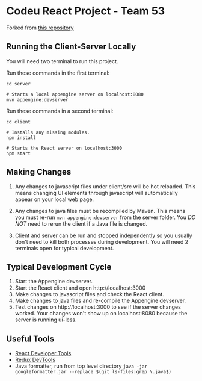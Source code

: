 # Codeu React Project - Team 53

Forked from [this repository](https://github.com/fluffysheep-codeu/codeu-react-starter/)

## Running the Client-Server Locally

You will need two terminal to run this project.

Run these commands in the first terminal:

```
cd server

# Starts a local appengine server on localhost:8080
mvn appengine:devserver
```

Run these commands in a second terminal:

```
cd client

# Installs any missing modules.
npm install

# Starts the React server on localhost:3000
npm start

```

## Making Changes

1. Any changes to javascript files under client/src will be hot reloaded. This means changing UI elements through javascript will automatically appear on your local web page.

2. Any changes to java files must be recompiled by Maven. This means you must re-run `mvn appengine:devserver` from the server folder. You _DO NOT_ need to rerun the client if a Java file is changed.

3. Client and server can be run and stopped independently so you usually don't need to kill both processes during development. You will need 2 terminals open for typical development.

## Typical Development Cycle

1. Start the Appengine devserver.
2. Start the React client and open http://localhost:3000
3. Make changes to javascript files and check the React client.
4. Make changes to java files and re-compile the Appengine devserver.
5. Test changes on http://localhost:3000 to see if the server changes worked. Your changes won't show up on localhost:8080 because the server is running ui-less.

## Useful Tools

- [React Developer Tools](https://chrome.google.com/webstore/detail/react-developer-tools/fmkadmapgofadopljbjfkapdkoienihi?hl=en)
- [Redux DevTools](https://chrome.google.com/webstore/detail/redux-devtools/lmhkpmbekcpmknklioeibfkpmmfibljd?hl=en)
- Java formatter, run from top level directory `java -jar googleformatter.jar --replace $(git ls-files|grep \.java$)`
